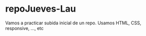 # repoJueves-Lau
Vamos a practicar subida inicial de un repo. Usamos HTML, CSS, responsive, ..., etc
